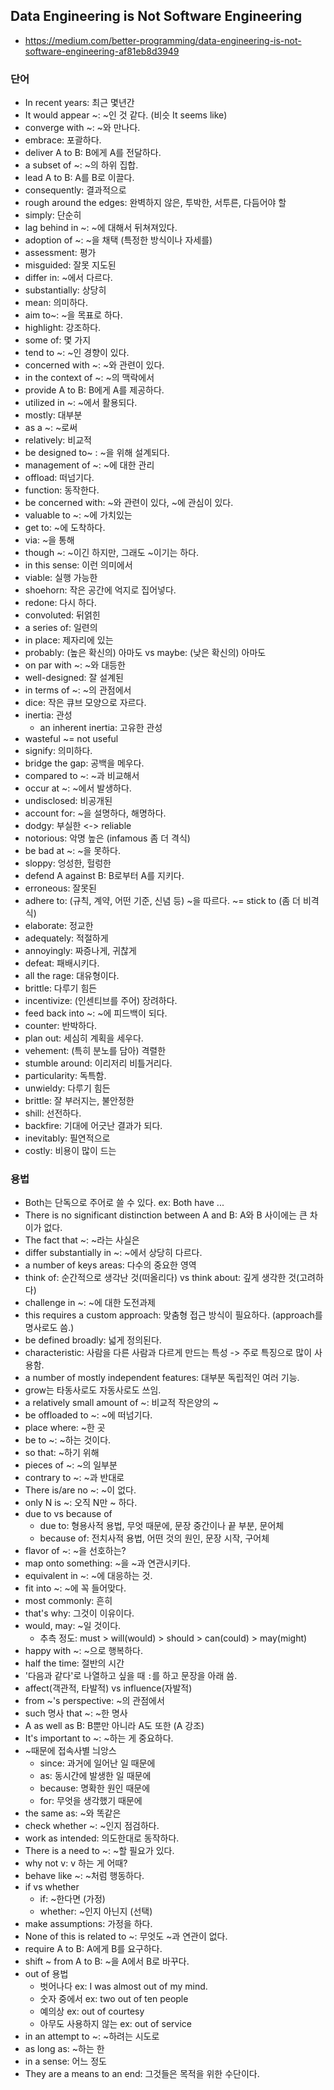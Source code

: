 ## Data Engineering is Not Software Engineering
- https://medium.com/better-programming/data-engineering-is-not-software-engineering-af81eb8d3949

### 단어
- In recent years: 최근 몇년간
- It would appear ~: ~인 것 같다. (비슷 It seems like)
- converge with ~: ~와 만나다.
- embrace: 포괄하다.
- deliver A to B: B에게 A를 전달하다.
- a subset of ~: ~의 하위 집합.
- lead A to B: A를 B로 이끌다.
- consequently: 결과적으로
- rough around the edges: 완벽하지 않은, 투박한, 서투른, 다듬어야 할
- simply: 단순히
- lag behind in ~: ~에 대해서 뒤쳐져있다.
- adoption of ~: ~을 채택 (특정한 방식이나 자세를)
- assessment: 평가
- misguided: 잘못 지도된
- differ in: ~에서 다르다.
- substantially: 상당히
- mean: 의미하다.
- aim to~: ~을 목표로 하다.
- highlight: 강조하다.
- some of: 몇 가지
- tend to ~: ~인 경향이 있다.
- concerned with ~: ~와 관련이 있다.
- in the context of ~: ~의 맥락에서
- provide A to B: B에게 A를 제공하다.
- utilized in ~: ~에서 활용되다.
- mostly: 대부분
- as a ~: ~로써
- relatively: 비교적
- be designed to~ : ~을 위해 설계되다.
- management of ~: ~에 대한 관리
- offload: 떠넘기다.
- function: 동작한다.
- be concerned with: ~와 관련이 있다, ~에 관심이 있다.
- valuable to ~: ~에 가치있는
- get to: ~에 도착하다.
- via: ~을 통해
- though ~: ~이긴 하지만, 그래도 ~이기는 하다.
- in this sense: 이런 의미에서
- viable: 실행 가능한
- shoehorn: 작은 공간에 억지로 집어넣다.
- redone: 다시 하다.
- convoluted: 뒤얽힌
- a series of: 일련의
- in place: 제자리에 있는
- probably: (높은 확신의) 아마도 vs maybe: (낮은 확신의) 아마도
- on par with ~: ~와 대등한
- well-designed: 잘 설계된
- in terms of ~: ~의 관점에서
- dice: 작은 큐브 모양으로 자르다.
- inertia: 관성
  - an inherent inertia: 고유한 관성
- wasteful ~= not useful
- signify: 의미하다.
- bridge the gap: 공백을 메우다.
- compared to ~: ~과 비교해서
- occur at ~: ~에서 발생하다.
- undisclosed: 비공개된
- account for: ~을 설명하다, 해명하다.
- dodgy: 부실한 <-> reliable
- notorious: 악명 높은 (infamous 좀 더 격식)
- be bad at ~: ~을 못하다.
- sloppy: 엉성한, 헐렁한
- defend A against B: B로부터 A를 지키다.
- erroneous: 잘못된
- adhere to: (규칙, 계약, 어떤 기준, 신념 등) ~을 따르다. ~= stick to (좀 더 비격식)
- elaborate: 정교한
- adequately: 적절하게
- annoyingly: 짜증나게, 귀찮게
- defeat: 패배시키다.
- all the rage: 대유형이다.
- brittle: 다루기 힘든
- incentivize: (인센티브를 주어) 장려하다.
- feed back into ~: ~에 피드백이 되다.
- counter: 반박하다.
- plan out: 세심히 계획을 세우다.
- vehement: (특히 분노를 담아) 격렬한
- stumble around: 이리저리 비틀거리다.
- particularity: 독특함.
- unwieldy: 다루기 힘든
- brittle: 잘 부러지는, 불안정한
- shill: 선전하다.
- backfire: 기대에 어긋난 결과가 되다.
- inevitably: 필연적으로
- costly: 비용이 많이 드는

### 용법
- Both는 단독으로 주어로 쓸 수 있다. ex: Both have ...
- There is no significant distinction between A and B: A와 B 사이에는 큰 차이가 없다.
- The fact that ~: ~라는 사실은
- differ substantially in ~: ~에서 상당히 다르다.
- a number of keys areas: 다수의 중요한 영역
- think of: 순간적으로 생각난 것(떠올리다) vs think about: 깊게 생각한 것(고려하다)
- challenge in ~: ~에 대한 도전과제
- this requires a custom approach: 맞춤형 접근 방식이 필요하다. (approach를 명사로도 씀.)
- be defined broadly: 넓게 정의된다.
- characteristic: 사람을 다른 사람과 다르게 만드는 특성 -> 주로 특징으로 많이 사용함.
- a number of mostly independent features: 대부분 독립적인 여러 기능.
- grow는 타동사로도 자동사로도 쓰임.
- a relatively small amount of ~: 비교적 작은양의 ~
- be offloaded to ~: ~에 떠넘기다.
- place where: ~한 곳
- be to ~: ~하는 것이다.
- so that: ~하기 위해
- pieces of ~: ~의 일부분
- contrary to ~: ~과 반대로
- There is/are no ~: ~이 없다.
- only N is ~: 오직 N만 ~ 하다.
- due to vs because of
  - due to: 형용사적 용법, 무엇 때문에, 문장 중간이나 끝 부분, 문어체
  - because of: 전치사적 용법, 어떤 것의 원인, 문장 시작, 구어체
- flavor of ~: ~을 선호하는?
- map onto something: ~을 ~과 연관시키다.
- equivalent in ~: ~에 대응하는 것.
- fit into ~: ~에 꼭 들어맞다.
- most commonly: 흔히
- that's why: 그것이 이유이다.
- would, may: ~일 것이다.
  - 추측 정도: must > will(would) > should > can(could) > may(might)
- happy with ~: ~으로 행복하다.
- half the time: 절반의 시간
- '다음과 같다'로 나열하고 싶을 때 `:`를 하고 문장을 아래 씀.
- affect(객관적, 타발적) vs influence(자발적)
- from ~'s perspective: ~의 관점에서
- such 명사 that ~: ~한 명사
- A as well as B: B뿐만 아니라 A도 또한 (A 강조)
- It's important to ~: ~하는 게 중요하다.
- ~때문에 접속사별 늬앙스
  - since: 과거에 일어난 일 때문에
  - as: 동시간에 발생한 일 때문에
  - because: 명확한 원인 때문에
  - for: 무엇을 생각했기 때문에
- the same as: ~와 똑같은
- check whether ~: ~인지 점검하다.
- work as intended: 의도한대로 동작하다.
- There is a need to ~: ~할 필요가 있다.
- why not v: v 하는 게 어때?
- behave like ~: ~처럼 행동하다.
- if vs whether
  - if: ~한다면 (가정)
  - whether: ~인지 아닌지 (선택)
- make assumptions: 가정을 하다.
- None of this is related to ~: 무엇도 ~과 연관이 없다.
- require A to B: A에게 B를 요구하다.
- shift ~ from A to B: ~을 A에서 B로 바꾸다. 
- out of 용법
  - 벗어나다 ex: I was almost out of my mind.
  - 숫자 중에서 ex: two out of ten people
  - 예의상 ex: out of courtesy
  - 아무도 사용하지 않는 ex: out of service
- in an attempt to ~: ~하려는 시도로
- as long as: ~하는 한
- in a sense: 어느 정도
- They are a means to an end: 그것들은 목적을 위한 수단이다.
